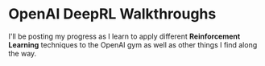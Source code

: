 # OpenAI DeepRL Walkthroughs

I'll be posting my progress as I learn to apply different **Reinforcement Learning** techniques to the OpenAI gym as well as other things I find along the way.
